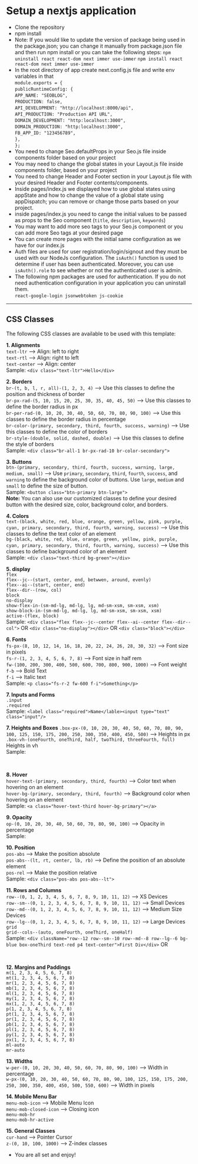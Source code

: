 # Setup a nextjs application
- Clone the repository
- npm install
- Note: If you would like to update the version of package being used in the package.json; you can change it manually from package.json file and then run npm install or you can take the following steps:
`npm uninstall react react-dom next immer use-immer`
`npm install react react-dom next immer use-immer`
- In the root directory of app create next.config.js file and write env variables in that <br>
`module.exports = {` <br>
    `publicRuntimeConfig: {` <br>
      `APP_NAME: "SEOBLOG",` <br>
      `PRODUCTION: false,` <br>
      `API_DEVELOPMENT: "http://localhost:8000/api",` <br>
      `API_PRODUCTION: "Production API URL",` <br>
      `DOMAIN_DEVELOPMENT: "http:localhost:3000",` <br>
      `DOMAIN_PRODUCTION: "http:localhost:3000",` <br>
      `FB_APP_ID: "123456789",` <br>
    `},` <br>
`};` <br>
- You need to change Seo.defaultProps in your Seo.js file inside components folder based on your project
- You may need to change the global states in your Layout.js file inside components folder, based on your project
- You need to change Header and Footer section in your Layout.js file with your desired Header and Footer contents/components.
- Inside pages/index.js we displayed how to use global states using appState and how to change the value of a global state using appDispatch; you can remove or change those parts based on your project.
- inside pages/index.js you need to cange the initial values to be passed as props to the Seo component (`title`, `description`, `keywords`)
- You may want to add more seo tags to your Seo.js component or you can add more Seo tags at your desired page
- You can create more pages with the initial same configuration as we have for our index.js
- Auth files are used for user registration/login/signout and they must be used with our NodeJs configuration. The `isAuth()` function is used to determine if user has been authenticated. Moreover, you can use `isAuth().role` to see whether or not the authenticated user is admin.
- The following npm packages are used for authentication. If you do not need authentication configuration in your application you can uninstall them. <br>
`react-google-login jsonwebtoken js-cookie` 
<hr>

## CSS Classes
The following CSS classes are available to be used with this template: <br>

**1. Alignments** <br>
`text-ltr` --> Align: left to right<br> 
`text-rtl` --> Align: right to left <br> 
`text-center` --> Align: center<br>
Sample: `<div class="text-ltr">Hello</div>`

**2. Borders** <br>
`br-(t, b, l, r, all)-(1, 2, 3, 4)` --> Use this classes to define the position and thickness of border <br>
`br-px-rad-(5, 10, 15, 20, 25, 30, 35, 40, 45, 50)` --> Use this classes to define the border radius in px <br>
`br-per-rad-(0, 10, 20, 30, 40, 50, 60, 70, 80, 90, 100)` --> Use this classes to define the border radius in percentage <br>
`br-color-(primary, secondary, third, fourth, success, warning)` --> Use this classes to define the color of borders <br>
`br-style-(double, solid, dashed, double)` --> Use this classes to define the style of borders <br>
Sample: `<div class="br-all-1 br-px-rad-10 br-color-secondary">`

**3. Buttons** <br>
`btn-(primary, secondary, third, fourth, success, warning, large, medium, small)` --> Use `primary`, `secondary`, `third`, `fourth`, `success`, and `warning` to define the background color of buttons. Use `large`, `medium` and `small` to define the size of button. <br>
Sample: `<button class="btn-primary btn-large">` <br>
**Note:** You can also use our customized classes to define your desired button with the desired size, color, background color, and borders. <br>

**4. Colors** <br>
`text-(black, white, red, blue, orange, green, yellow, pink, purple, cyan, primary, secondary, third, fourth, warning, success)` --> Use this classes to define the text color of an element <br>
`bg-(black, white, red, blue, orange, green, yellow, pink, purple, cyan, primary, secondary, third, fourth, warning, success)` --> Use this classes to define background color of an element<br>
Sample: `<div class="text-third bg-green"></div>`

**5. display** <br>
`flex` <br>
`flex--jc--(start, center, end, betwwen, around, evenly)` <br>
`flex--ai--(start, center, end)` <br>
`flex--dir--(row, col)` <br>
`block` <br>
`no-display` <br>
`show-flex-in-(sm-md-lg, md-lg, lg, md-sm-xsm, sm-xsm, xsm)` <br>
`show-block-in-(sm-md-lg, md-lg, lg, md-sm-xsm, sm-xsm, xsm)` <br>
`active-(flex, block)` <br>
Sample: `<div class="flex flex--jc--center flex--ai--center flex--dir--col">` OR `<div class="no-display"></div>` OR `<div class="block"></div>` <br>

**6. Fonts** <br>
`fs-px-(8, 10, 12, 14, 16, 18, 20, 22, 24, 26, 28, 30, 32)` --> Font size in pixels <br>
`fs-r-(1, 2, 3, 4, 5, 6, 7, 8)` --> Font size in half rem <br> 
`fw-(100, 200, 300, 400, 500, 600, 700, 800, 900, 1000)` --> Font weight <br>
`f-b` --> Bold Text <br>
`f-i` --> Italic text <br>
Sample: `<p class="fs-r-2 fw-600 f-i">Something</p>` <br>

**7. Inputs and Forms** <br>
`.input` <br>
`.required` <br>
Sample: `<label class="required">Name</lable><input type="text" class="input"/>` <br>

**7. Heights and Boxes**
`.box-px-(0, 10, 20, 30, 40, 50, 60, 70, 80, 90, 100, 125, 150, 175, 200, 250, 300, 350, 400, 450, 500)` --> Heights in px <br>
`.box-vh-(oneFourth, oneThird, half, twoThird, threeFourth, full)` Heights in vh <br>
Sample: <div class="box-vh-half"> <br>

**8. Hover** <br>
`hover-text-(primary, secondary, third, fourth)` --> Color text when hovering on an element <br>
`hover-bg-(primary, secondary, third, fourth)` --> Background color when hovering on an element <br>
Sample: `<a class="hover-text-third hover-bg-primary"></a>` <br>

**9. Opacity** <br>
`op-(0, 10, 20, 30, 40, 50, 60, 70, 80, 90, 100)` --> Opacity in percentage <br>
Sample: <img class="op-60"> <br>

**10. Position** <br>
`pos-abs` --> Make the position absolute <br>
`pos-abs--(lt, rt, center, lb, rb)` --> Define the position of an absolute element <br>
`pos-rel` --> Make the position relative <br>
Sample: `<div class="pos-abs pos-abs--lt">` <br>

**11. Rows and Columns** <br>
`row--(0, 1, 2, 3, 4, 5, 6, 7, 8, 9, 10, 11, 12)` --> XS Devices<br>
`row--sm--(0, 1, 2, 3, 4, 5, 6, 7, 8, 9, 10, 11, 12)` --> Small Devices <br>
`row--md--(0, 1, 2, 3, 4, 5, 6, 7, 8, 9, 10, 11, 12)` --> Medium Size Devices<br>
`row--lg--(0, 1, 2, 3, 4, 5, 6, 7, 8, 9, 10, 11, 12)` --> Large Devices<br>
`grid` <br>
`grid--cols--(auto, oneFourth, oneThird, oneHalf)` <br>
Sample: `<div className="row--12 row--sm--10 row--md--8 row--lg--6 bg-blue box-oneThird text-red p4 text-center">First Div</div>` OR <div class="grid grid--cols--auto"></div> <br>

**12. Margins and Paddings** <br>
`m(1, 2, 3, 4, 5, 6, 7, 8)` <br>
`mt(1, 2, 3, 4, 5, 6, 7, 8)` <br>
`mr(1, 2, 3, 4, 5, 6, 7, 8)` <br>
`mb(1, 2, 3, 4, 5, 6, 7, 8)` <br>
`ml(1, 2, 3, 4, 5, 6, 7, 8)` <br>
`my(1, 2, 3, 4, 5, 6, 7, 8)` <br>
`mx(1, 2, 3, 4, 5, 6, 7, 8)` <br>
`p(1, 2, 3, 4, 5, 6, 7, 8)` <br>
`pt(1, 2, 3, 4, 5, 6, 7, 8)` <br>
`pr(1, 2, 3, 4, 5, 6, 7, 8)` <br>
`pb(1, 2, 3, 4, 5, 6, 7, 8)` <br>
`pl(1, 2, 3, 4, 5, 6, 7, 8)` <br>
`py(1, 2, 3, 4, 5, 6, 7, 8)` <br>
`px(1, 2, 3, 4, 5, 6, 7, 8)` <br>
`ml-auto` <br>
`mr-auto` <br>

**13. Widths** <br>
`w-per-(0, 10, 20, 30, 40, 50, 60, 70, 80, 90, 100)` --> Width in percentage <br>
`w-px-(0, 10, 20, 30, 40, 50, 60, 70, 80, 90, 100, 125, 150, 175, 200, 250, 300, 350, 400, 450, 500, 550, 600)` --> Width in pixels <br>

**14. Mobile Menu Bar** <br>
`menu-mob-icon` --> Mobile Menu Icon <br>
`menu-mob-closed-icon` --> Closing icon <br>
`menu-mob-hr` <br>
`menu-mob-hr-active` <br>

**15. General Classes** <br>
`cur-hand` --> Pointer Cursor <br>
`z-(0, 10, 100, 1000)` --> Z-index classes

- You are all set and enjoy!